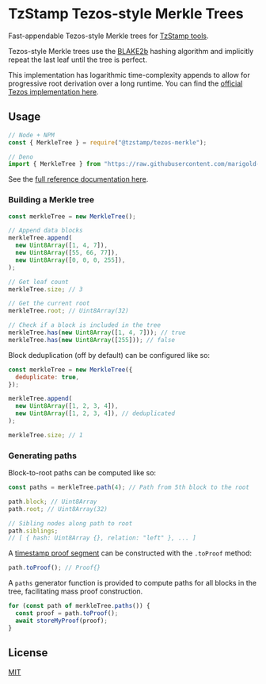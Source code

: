 # TzStamp Tezos-style Merkle Trees

Fast-appendable Tezos-style Merkle trees for
[TzStamp tools](https://tzstamp.io).

Tezos-style Merkle trees use the [BLAKE2b](https://www.blake2.net/) hashing
algorithm and implicitly repeat the last leaf until the tree is perfect.

This implementation has logarithmic time-complexity appends to allow for
progressive root derivation over a long runtime. You can find the
[official Tezos implementation here](https://gitlab.com/tezos/tezos/-/blob/master/src/lib_crypto/blake2B.ml).

## Usage

```js
// Node + NPM
const { MerkleTree } = require("@tzstamp/tezos-merkle");

// Deno
import { MerkleTree } from "https://raw.githubusercontent.com/marigold-dev/tzstamp/0.3.2/tezos-merkle/mod.ts";
```

See the
[full reference documentation here](https://doc.deno.land/https/raw.githubusercontent.com/marigold-dev/tzstamp/0.3.2/tezos-merkle/mod.ts).

### Building a Merkle tree

```js
const merkleTree = new MerkleTree();

// Append data blocks
merkleTree.append(
  new Uint8Array([1, 4, 7]),
  new Uint8Array([55, 66, 77]),
  new Uint8Array([0, 0, 0, 255]),
);

// Get leaf count
merkleTree.size; // 3

// Get the current root
merkleTree.root; // Uint8Array(32)

// Check if a block is included in the tree
merkleTree.has(new Uint8Array([1, 4, 7])); // true
merkleTree.has(new Uint8Array([255])); // false
```

Block deduplication (off by default) can be configured like so:

```js
const merkleTree = new MerkleTree({
  deduplicate: true,
});

merkleTree.append(
  new Uint8Array([1, 2, 3, 4]),
  new Uint8Array([1, 2, 3, 4]), // deduplicated
);

merkleTree.size; // 1
```

### Generating paths

Block-to-root paths can be computed like so:

```js
const paths = merkleTree.path(4); // Path from 5th block to the root

path.block; // Uint8Array
path.root; // Uint8Array(32)

// Sibling nodes along path to root
path.siblings;
// [ { hash: Uint8Array {}, relation: "left" }, ... ]
```

A [timestamp proof segment](https://github.com/marigold-dev/tzstamp/tree/main/proof) can be constructed
with the `.toProof` method:

```js
path.toProof(); // Proof{}
```

A `paths` generator function is provided to compute paths for all blocks in the
tree, facilitating mass proof construction.

```js
for (const path of merkleTree.paths()) {
  const proof = path.toProof();
  await storeMyProof(proof);
}
```

## License

[MIT](license.txt)
